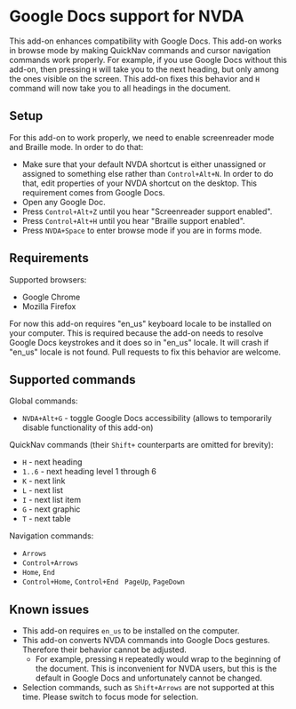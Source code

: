 # Google Docs support for NVDA

This add-on enhances compatibility with Google Docs. This add-on works in browse mode by making QuickNav commands and cursor navigation commands work properly. For example, if you use Google Docs without this add-on, then pressing `H` will take you to the next heading, but only among the ones visible on the screen. This add-on fixes this behavior and `H` command will now take you to all headings in the document.

## Setup

For this add-on to work properly, we need to enable screenreader mode and Braille mode. In order to do that:
* Make sure that your default NVDA shortcut is either unassigned or assigned to something else rather than `Control+Alt+N`. In order to do that, edit properties of your NVDA shortcut on the desktop. This requirement comes from Google Docs.
* Open any Google Doc.
* Press `Control+Alt+Z` until you hear "Screenreader support enabled".
* Press `Control+Alt+H` until you hear  "Braille support enabled".
* Press `NVDA+Space` to enter browse mode if you are in forms mode.

## Requirements

Supported browsers:

* Google Chrome
* Mozilla Firefox

For now this add-on requires "en_us" keyboard locale to be installed on your computer. This is required because the add-on needs to resolve Google Docs keystrokes and it does so in "en_us" locale. It will crash if "en_us" locale is not found. Pull requests to fix this behavior are welcome.

## Supported commands

Global commands:

* `NVDA+Alt+G` - toggle Google Docs accessibility (allows to temporarily disable functionality of this add-on)

QuickNav commands (their `Shift+` counterparts are omitted for brevity):

* `H` - next heading
* `1..6` - next heading level 1 through 6
* `K` - next link
* `L` - next list
* `I` - next list item
* `G` - next graphic
* `T` - next table

Navigation commands:

* `Arrows`
* `Control+Arrows`
* `Home`, `End`
* `Control+Home`, `Control+End`
` PageUp`, `PageDown`

## Known issues

* This add-on requires `en_us` to be installed on the computer.
* This add-on converts NVDA commands into Google Docs gestures. Therefore their behavior cannot be adjusted.
    * For example, pressing `H` repeatedly would wrap to the beginning of the document. This is inconvenient for NVDA users, but this is the default in Google Docs and unfortunately cannot be changed.
* Selection commands, such as `Shift+Arrows` are not supported at this time. Please switch to focus mode for selection.
